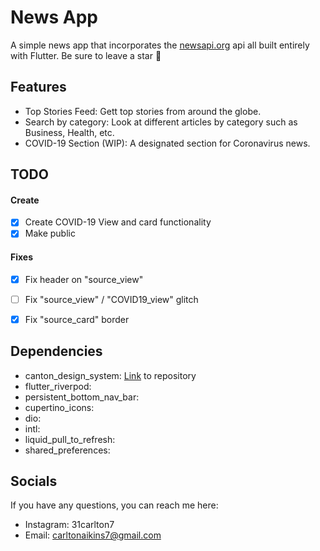 # News App

A simple news app that incorporates the [newsapi.org](newsapi.org) api all built entirely with Flutter. Be sure to leave a star 🌟

## Features

- Top Stories Feed: Gett top stories from around the globe.
- Search by category: Look at different articles by category such as Business, Health, etc.
- COVID-19 Section (WIP): A designated section for Coronavirus news.

## TODO

#### Create
- [X] Create COVID-19 View and card functionality
- [X] Make public

#### Fixes
- [X] Fix header on "source_view"
- [ ] Fix "source_view" / "COVID19_view" glitch
- [X] Fix "source_card" border


## Dependencies

 - canton_design_system: [Link](https://github.com/31Carlton7/canton_design_system) to repository
 - flutter_riverpod:
 - persistent_bottom_nav_bar:
 - cupertino_icons:
 - dio:
 - intl:
 - liquid_pull_to_refresh:
 - shared_preferences:

## Socials

If you have any questions, you can reach me here:

- Instagram: 31carlton7
- Email: carltonaikins7@gmail.com
